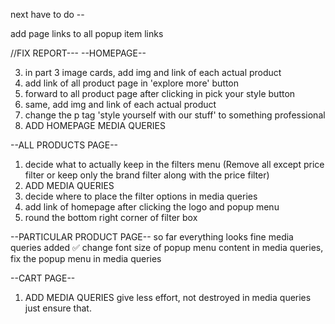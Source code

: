 next have to do -- 
<!-- in particular product page
fix the top popup links, 

create cart/bag page
implement cart logic
create wishlist page

download more shoe pics
(
    air max
    air jordan
    vomero
    hippie
    blazer
    dunk
    jumpman
    pegasus trail
)
copy paste all products files -->


add page links to all popup item links


//FIX REPORT---
--HOMEPAGE--
<!-- 1. display images slider shows over after clicking popup menu -->
<!-- 2. adding links in 'explore' button of corresponding img slider pics -->
3. in part 3 image cards, add img and link of each actual product
4. add link of all product page in 'explore more' button 
5. forward to all product page after clicking in pick your style button
6. same, add img and link of each actual product
7. change the p tag 'style yourself with our stuff' to something professional
8. ADD HOMEPAGE MEDIA QUERIES

--ALL PRODUCTS PAGE--
1. decide what to actually keep in the filters menu (Remove all except price filter or keep only the brand filter along with the price filter)
2. ADD MEDIA QUERIES
3. decide where to place the filter options in media queries
4. add link of homepage after clicking the logo and popup menu
5. round the bottom right corner of filter box

--PARTICULAR PRODUCT PAGE--
so far everything looks fine
media queries added ✅
change font size of popup menu content in media queries, fix the popup menu in media queries

--CART PAGE--
1. ADD MEDIA QUERIES
give less effort, not destroyed in media queries just ensure that. 